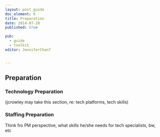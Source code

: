```yaml
---
layout: post_guide
doc_element: 6
title: Preparation
date: 2014-07-20
published: true

pub: 
  - guide
  - toolkit
editor: JenniferChan7


---
```


## Preparation

### Technology Preparation
(jcrowley may take this section, re: tech platforms, tech skills)

### Staffing Preparation

Think fro PM perspective, what skills he/she needs for tech specialists, bw, etc

